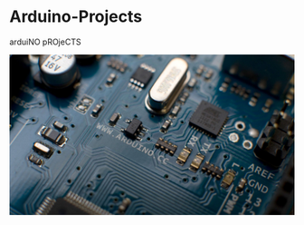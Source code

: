 # Arduino-Projects
arduiNO pROjeCTS


<p align="center"><img src="https://github.com/shivamyadav37/Arduino-Projects/blob/master/wp2163572.jpg" /></p>

